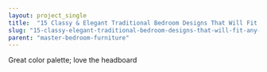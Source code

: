 ```yaml
---
layout: project_single
title:  "15 Classy & Elegant Traditional Bedroom Designs That Will Fit Any Home"
slug: "15-classy-elegant-traditional-bedroom-designs-that-will-fit-any-home"
parent: "master-bedroom-furniture"
---
```

Great color palette; love the headboard